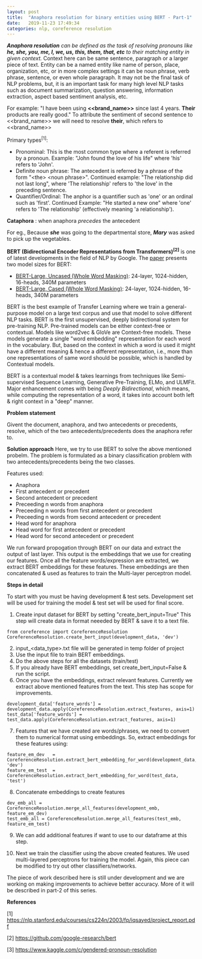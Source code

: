 ```yaml
---
layout: post
title:  "Anaphora resolution for binary entities using BERT - Part-1"
date:   2019-11-23 17:49:34
categories: nlp, coreference resolution
---
```


***Anaphora resolution*** *can be defined as the task of resolving pronouns like* ***he, she, you, me, I, we, us, this, them, that, etc*** *to their matching entity in given context.* Context here can be same sentence, paragraph or a larger piece of text. Entity can be a named entity like name of person, place, organization, etc, or in more complex settings it can be noun phrase, verb phrase, sentence, or even whole paragraph. It may not be the final task of NLP problems, but, it is an important task for many high level NLP tasks such as document summarization, question answering, information extraction, aspect based sentiment analysis, etc. 

For example: "I have been using **<<brand_name>>** since last 4 years. **Their** products are really good."
To attribute the sentiment of second sentence to <<brand_name>> we will need to resolve **their**, which refers to <<brand_name>>

Primary types<sup>[1]</sup>: 

- Pronominal: This is the most common type where a referent is referred by a pronoun.
Example: "John found the love of his life" where 'his' refers to 'John'.
- Definite noun phrase: The antecedent is referred by a phrase of the form "\<the\> \<noun phrase\>".
Continued example: "The relationship did not last long", where 'The relationship' refers
to 'the love' in the preceding sentence.
- Quantifier/Ordinal: The anphor is a quantifier such as 'one' or an ordinal such as 'first'.
Continued Example: "He started a new one" where 'one' refers to 'The relationship'
(effectively meaning 'a relationship').

**Cataphora** : when anaphora *precedes* the antecedent 

For eg.,
Because ***she*** was going to the departmental store, ***Mary*** was asked to pick up the vegetables.

**BERT (Bidirectional Encoder Representations from Transformers)<sup>[2]</sup>** is one of latest developments in the field of NLP by Google.
The [paper](https://arxiv.org/pdf/1810.04805.pdf) presents two model sizes for BERT:

- [BERT-Large, Uncased (Whole Word Masking)][BERT_Large_Uncased]: 24-layer, 1024-hidden, 16-heads, 340M parameters
- [BERT-Large, Cased (Whole Word Masking)][BERT_Large_Cased]: 24-layer, 1024-hidden, 16-heads, 340M parameters

BERT is the best example of Transfer Learning where we train a general-purpose model on a large text corpus and use that model to solve different NLP tasks. BERT is the first unsupervised, deeply bidirectional system for pre-training NLP. Pre-trained models can be either context-free or contextual. Models like word2vec & GloVe are Context-free models. These models generate a single "word embedding" representation for each word in the vocabulary. But, based on the context in which a word is used it might have a different meaning & hence a different representation, i.e., more than one representations of same word should be possible, which is handled by Contextual models.

BERT is a contextual model & takes learnings from techniques like Semi-supervised Sequence Learning, Generative Pre-Training, ELMo, and ULMFit. Major enhancement comes with being *Deeply Bidirectional*, which means, while computing the representation of a word, it takes into account both left & right context in a "deep" manner.

**Problem statement**

Givent the document, anaphora, and two antecedents or precedents, resolve, which of the two antecedents/precedents does the anaphora refer to. 

**Solution approach**
Here, we try to use BERT to solve the above mentioned probelm. The problem is formulated as a binary classification problem with two antecedents/precedents being the two classes.

Features used:
- Anaphora
- First antecedent or precedent
- Second antecedent or precedent
- Preceeding n words from anaphora
- Preceeding n words from first antecedent or precedent
- Preceeding n words from second antecedent or precedent
- Head word for anaphora
- Head word for first antecedent or precedent
- Head word for second antecedent or precedent

We run forward propogation through BERT on our data and extract the output of last layer. This output is the embeddings that we use for creating our features. Once all the feature words/expression are extracted, we extract BERT embeddings for these features. These embeddings are then concatenated & used as features to train the Multi-layer perceptron model.

**Steps in detail**

To start with you must be having development & test sets. Development set will be used for training the model & test set will be used for final score.

1. Create input dataset for BERT by setting "create_bert_input=True"
This step will create data in format neeeded by BERT & save it to a text file.
```
from coreference import CoreferenceResolution
CoreferenceResolution.create_bert_input(development_data, 'dev')
```
2. input_<data_type>.txt file will be generated in temp folder of project
3. Use the input file to train BERT embeddings. 
4. Do the above steps for all the datasets (train/test)
5. If you already have BERT embeddings, set create_bert_input=False & run the script.
6. Once you have the embeddings, extract relevant features. Currently we extract above mentioned features from the text. This step has scope for improvements. 
```
development_data['feature_words'] = development_data.apply(CoreferenceResolution.extract_features, axis=1)
test_data['feature_words'] = test_data.apply(CoreferenceResolution.extract_features, axis=1)
```
7. Features that we have created are words/phrases, we need to convert them to numerical format using embeddings. So, extract embeddings for these features using:
```
feature_em_dev   = CoreferenceResolution.extract_bert_embedding_for_word(development_data, 'dev')
feature_em_test  = CoreferenceResolution.extract_bert_embedding_for_word(test_data, 'test')
```
8. Concatenate embeddings to create features
```
dev_emb_all = CoreferenceResolution.merge_all_features(development_emb, feature_em_dev)
test_emb_all = CoreferenceResolution.merge_all_features(test_emb, feature_em_test)
```
9. We can add additional features if want to use to our dataframe at this step.

10. Next we train the classifier using the above created features. We used multi-layered perceptrons for training the model. Again, this piece can be modified to try out other classifiers/networks.

The piece of work described here is still under development and we are working on making improvements to achieve better accuracy. More of it will be described in part-2 of this series.


**References**

[1] https://nlp.stanford.edu/courses/cs224n/2003/fp/iqsayed/project_report.pdf

[2] https://github.com/google-research/bert

[3] https://www.kaggle.com/c/gendered-pronoun-resolution

[BERT_Large_Uncased]: https://storage.googleapis.com/bert_models/2019_05_30/wwm_uncased_L-24_H-1024_A-16.zip
[BERT_Large_Cased]: https://storage.googleapis.com/bert_models/2019_05_30/wwm_cased_L-24_H-1024_A-16.zip
